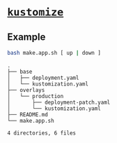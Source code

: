 # [`kustomize`](https://kustomize.io/)

## Example

```bash
bash make.app.sh [ up | down ]
```
    .
    ├── base
    │   ├── deployment.yaml
    │   └── kustomization.yaml
    ├── overlays
    │   └── production
    │       ├── deployment-patch.yaml
    │       └── kustomization.yaml
    ├── README.md
    └── make.app.sh
    
    4 directories, 6 files
    

